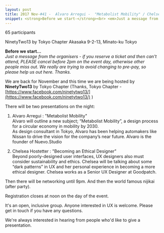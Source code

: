 ```yaml
---
layout: post
title: 2017 Nov-#41 -  Alvaro Arregui -  "Metabolist Mobility" / Chelsea Hostetter  -  "Becoming an Ethical Designer"
snippet: <strong>Before we start-</strong><br> <em>Just a message from the organisers - if you reserve a -
---
```

65 participants

NinetyTwo13 by Tokyo Chapter Akasaka 9-2-13, Minato-ku Tokyo

<strong>Before we start...</strong><br>
<em>Just a message from the organisers - if you reserve a ticket and then can't attend, PLEASE cancel before 2pm on the event day, otherwise other people miss out. We really are trying to avoid changing to pre-pay, so please help us out here. Thanks.</em> 

We are back for November and this time we are being hosted by <strong>NinetyTwo13</strong> by Tokyo Chapter (Thanks, Tokyo Chapter - [https://www.facebook.com/ninetytwo13/](https://www.facebook.com/ninetytwo13/) ) 

There will be two presentations on the night:

1) Alvaro Arregui : "Metabolist Mobility"<br>
Alvaro will outline a new subject; “Metabolist Mobility”, a design process for a circular economy in mobility by 2030.<br>
As design consultant in Tokyo, Alvaro has been helping automakers like Nissan to drive the vision for the company’s near future. Alvaro is the founder of Nuevo.Studio 

2) Chelsea Hostetter :  "Becoming an Ethical Designer"<br>
Beyond poorly-designed user interfaces, UX designers also must consider sustainability and ethics. Chelsea will be talking about some “dark patterns” in UX and her personal experience in becoming a more ethical designer. Chelsea works as a Senior UX Designer at Goodpatch. 

Then there will be networking until 9pm. And then the world famous nijikai (after party).

Registration closes at noon on the day of the event.

It's an open, inclusive group. Anyone interested in UX is welcome. Please get in touch if you have any questions.

We're always interested in hearing from people who'd like to give a presentation.

